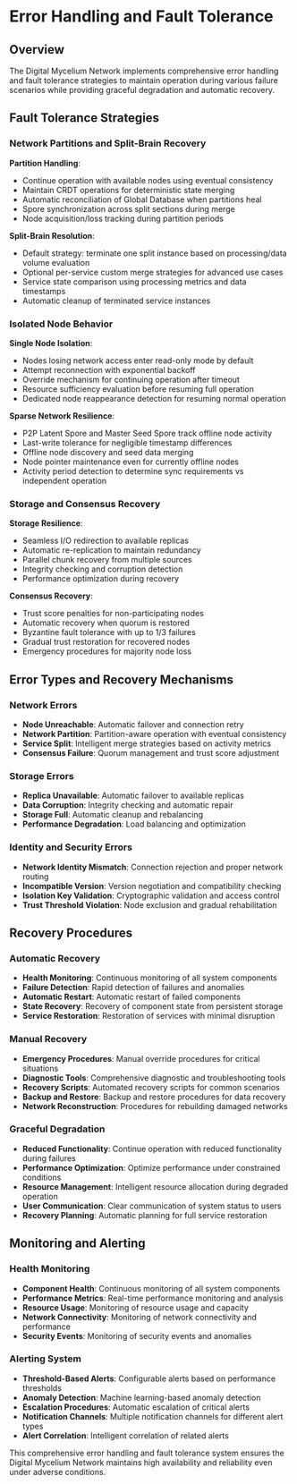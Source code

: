 # Error Handling and Fault Tolerance

## Overview

The Digital Mycelium Network implements comprehensive error handling and fault tolerance strategies to maintain operation during various failure scenarios while providing graceful degradation and automatic recovery.

## Fault Tolerance Strategies

### Network Partitions and Split-Brain Recovery

**Partition Handling**:
- Continue operation with available nodes using eventual consistency
- Maintain CRDT operations for deterministic state merging
- Automatic reconciliation of Global Database when partitions heal
- Spore synchronization across split sections during merge
- Node acquisition/loss tracking during partition periods

**Split-Brain Resolution**:
- Default strategy: terminate one split instance based on processing/data volume evaluation
- Optional per-service custom merge strategies for advanced use cases
- Service state comparison using processing metrics and data timestamps
- Automatic cleanup of terminated service instances

### Isolated Node Behavior

**Single Node Isolation**:
- Nodes losing network access enter read-only mode by default
- Attempt reconnection with exponential backoff
- Override mechanism for continuing operation after timeout
- Resource sufficiency evaluation before resuming full operation
- Dedicated node reappearance detection for resuming normal operation

**Sparse Network Resilience**:
- P2P Latent Spore and Master Seed Spore track offline node activity
- Last-write tolerance for negligible timestamp differences
- Offline node discovery and seed data merging
- Node pointer maintenance even for currently offline nodes
- Activity period detection to determine sync requirements vs independent operation

### Storage and Consensus Recovery

**Storage Resilience**:
- Seamless I/O redirection to available replicas
- Automatic re-replication to maintain redundancy
- Parallel chunk recovery from multiple sources
- Integrity checking and corruption detection
- Performance optimization during recovery

**Consensus Recovery**:
- Trust score penalties for non-participating nodes
- Automatic recovery when quorum is restored
- Byzantine fault tolerance with up to 1/3 failures
- Gradual trust restoration for recovered nodes
- Emergency procedures for majority node loss

## Error Types and Recovery Mechanisms

### Network Errors
- **Node Unreachable**: Automatic failover and connection retry
- **Network Partition**: Partition-aware operation with eventual consistency
- **Service Split**: Intelligent merge strategies based on activity metrics
- **Consensus Failure**: Quorum management and trust score adjustment

### Storage Errors
- **Replica Unavailable**: Automatic failover to available replicas
- **Data Corruption**: Integrity checking and automatic repair
- **Storage Full**: Automatic cleanup and rebalancing
- **Performance Degradation**: Load balancing and optimization

### Identity and Security Errors
- **Network Identity Mismatch**: Connection rejection and proper network routing
- **Incompatible Version**: Version negotiation and compatibility checking
- **Isolation Key Validation**: Cryptographic validation and access control
- **Trust Threshold Violation**: Node exclusion and gradual rehabilitation

## Recovery Procedures

### Automatic Recovery
- **Health Monitoring**: Continuous monitoring of all system components
- **Failure Detection**: Rapid detection of failures and anomalies
- **Automatic Restart**: Automatic restart of failed components
- **State Recovery**: Recovery of component state from persistent storage
- **Service Restoration**: Restoration of services with minimal disruption

### Manual Recovery
- **Emergency Procedures**: Manual override procedures for critical situations
- **Diagnostic Tools**: Comprehensive diagnostic and troubleshooting tools
- **Recovery Scripts**: Automated recovery scripts for common scenarios
- **Backup and Restore**: Backup and restore procedures for data recovery
- **Network Reconstruction**: Procedures for rebuilding damaged networks

### Graceful Degradation
- **Reduced Functionality**: Continue operation with reduced functionality during failures
- **Performance Optimization**: Optimize performance under constrained conditions
- **Resource Management**: Intelligent resource allocation during degraded operation
- **User Communication**: Clear communication of system status to users
- **Recovery Planning**: Automatic planning for full service restoration

## Monitoring and Alerting

### Health Monitoring
- **Component Health**: Continuous monitoring of all system components
- **Performance Metrics**: Real-time performance monitoring and analysis
- **Resource Usage**: Monitoring of resource usage and capacity
- **Network Connectivity**: Monitoring of network connectivity and performance
- **Security Events**: Monitoring of security events and anomalies

### Alerting System
- **Threshold-Based Alerts**: Configurable alerts based on performance thresholds
- **Anomaly Detection**: Machine learning-based anomaly detection
- **Escalation Procedures**: Automatic escalation of critical alerts
- **Notification Channels**: Multiple notification channels for different alert types
- **Alert Correlation**: Intelligent correlation of related alerts

This comprehensive error handling and fault tolerance system ensures the Digital Mycelium Network maintains high availability and reliability even under adverse conditions.